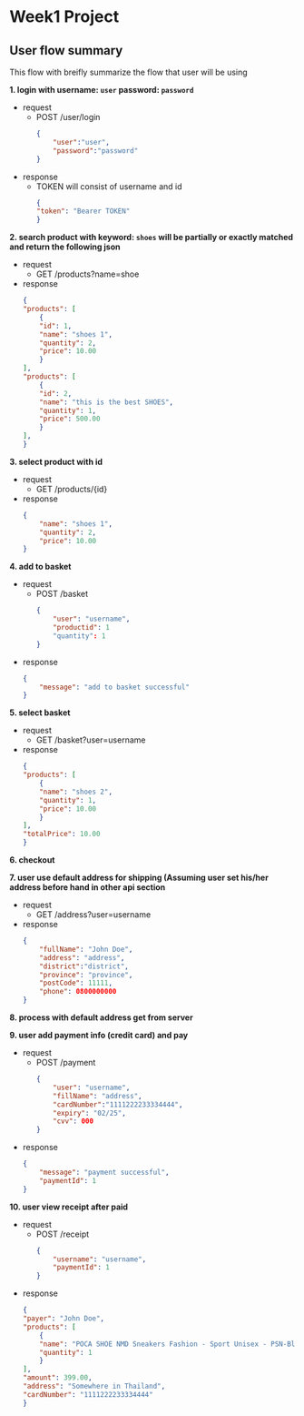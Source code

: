# Week1 Project

##  User flow summary
This flow with breifly summarize the flow that user will be using

**1. login with username: `user` password: `password`**
- request
  - POST /user/login
    ```json
    {
        "user":"user",
        "password":"password"
    }
    ```
- response
  - TOKEN will consist of username and id
    ```json
    {
    "token": "Bearer TOKEN"
    }
    ```


**2. search product with keyword: `shoes` will be partially or exactly matched and return the following json**
- request
  - GET /products?name=shoe
- response
    ```json
    {
    "products": [
        {
        "id": 1,
        "name": "shoes 1",
        "quantity": 2,
        "price": 10.00
        }
    ],
    "products": [
        {
        "id": 2,
        "name": "this is the best SHOES",
        "quantity": 1,
        "price": 500.00
        }
    ],
    }
    ```



**3. select product with id**
- request
  - GET /products/{id}
- response
    ```json
    {
        "name": "shoes 1",
        "quantity": 2,
        "price": 10.00
    }
    ```

**4. add to basket**
- request
  - POST /basket
    ```json
    {
        "user": "username",
        "productid": 1
        "quantity": 1
    }
    ```
- response
    ```json
    {
        "message": "add to basket successful"
    }
    ```

**5. select basket**
- request
  - GET /basket?user=username
- response
    ```json
    {
    "products": [
        {
        "name": "shoes 2",
        "quantity": 1,
        "price": 10.00
        }
    ],
    "totalPrice": 10.00
    }
    ```

**6. checkout**

**7. user use default address for shipping (Assuming user set his/her address before hand in other api section**

- request
  - GET /address?user=username
- response
    ```json
    {
        "fullName": "John Doe",
        "address": "address",
        "district":"district",
        "province": "province",
        "postCode": 11111,
        "phone": 0800000000
    }
    ```

**8. process with default address get from server**

**9. user add payment info (credit card) and pay**
- request
  - POST /payment
    ```json
    {
        "user": "username",
        "fillName": "address",
        "cardNumber":"1111222233334444",
        "expiry": "02/25",
        "cvv": 000
    }
    ```
- response
    ```json
    {
        "message": "payment successful",
        "paymentId": 1
    }
    ```

**10. user view receipt after paid**
- request
  - POST /receipt
    ```json
    {
        "username": "username",
        "paymentId": 1
    }
    ```
- response
    ```json
    {
    "payer": "John Doe",
    "products": [
        {
        "name": "POCA SHOE NMD Sneakers Fashion - Sport Unisex - PSN-Black/White",
        "quantity": 1
        }
    ],
    "amount": 399.00,
    "address": "Somewhere in Thailand",
    "cardNumber": "1111222233334444"
    }
    ```